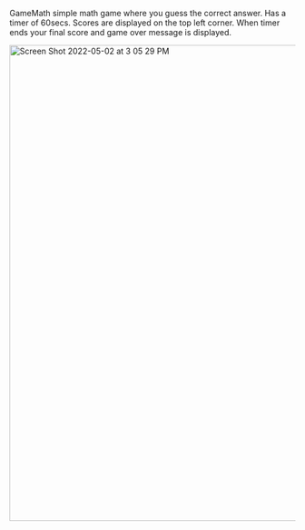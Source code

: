  GameMath simple math game where you guess the correct answer. 
 Has a timer of 60secs. Scores are displayed on the top left corner. 
 When timer ends your final score and game over message is displayed.
 
 
 <img width="839" alt="Screen Shot 2022-05-02 at 3 05 29 PM" src="https://user-images.githubusercontent.com/71542023/166327645-e78ad0d6-272f-4bbd-bf30-553511d5dfab.png">
